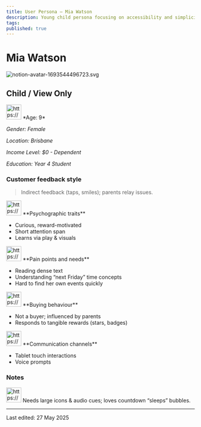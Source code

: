 ```yaml
---
title: User Persona – Mia Watson
description: Young child persona focusing on accessibility and simplicity.
tags: 
published: true
---
```


# Mia Watson

![notion-avatar-1693544496723.svg](Mia%20Watson%20200b2bc5400e80ad927fdab857be2255/notion-avatar-1693544496723.svg)

## Child / View Only

<aside>
<img src="https://www.notion.so/icons/user_gray.svg" alt="https://www.notion.so/icons/user_gray.svg" width="40px" /> *Age: 9*

*Gender: Female*

*Location: Brisbane*

*Income Level: $0 - Dependent*

*Education: Year 4 Student*

</aside>

### Customer feedback style

> Indirect feedback (taps, smiles); parents relay issues.
> 

<aside>
<img src="https://www.notion.so/icons/brain_blue.svg" alt="https://www.notion.so/icons/brain_blue.svg" width="40px" /> **Psychographic traits**

- Curious, reward-motivated
- Short attention span
- Learns via play & visuals
</aside>

<aside>
<img src="https://www.notion.so/icons/emoji-disappointed_pink.svg" alt="https://www.notion.so/icons/emoji-disappointed_pink.svg" width="40px" /> **Pain points and needs**

- Reading dense text
- Understanding “next Friday” time concepts
- Hard to find her own events quickly
</aside>

<aside>
<img src="https://www.notion.so/icons/shopping-cart_green.svg" alt="https://www.notion.so/icons/shopping-cart_green.svg" width="40px" /> **Buying behaviour**

- Not a buyer; influenced by parents
- Responds to tangible rewards (stars, badges)
</aside>

<aside>
<img src="https://www.notion.so/icons/conversation_purple.svg" alt="https://www.notion.so/icons/conversation_purple.svg" width="40px" /> **Communication channels**

- Tablet touch interactions
- Voice prompts
</aside>

### Notes

<aside>
<img src="https://www.notion.so/icons/reorder_gray.svg" alt="https://www.notion.so/icons/reorder_gray.svg" width="40px" /> Needs large icons & audio cues; loves countdown “sleeps” bubbles.

</aside>

---

Last edited: 27 May 2025
